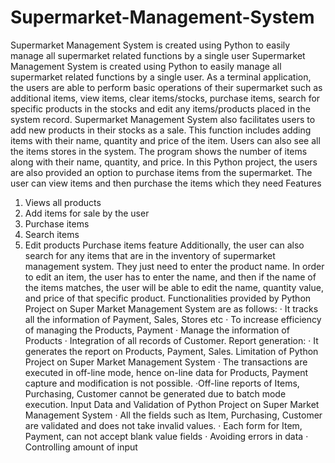 # Supermarket-Management-System
Supermarket Management System is created using Python to easily manage all supermarket related functions by a single user
Supermarket Management System is created using Python to easily
manage all supermarket related functions by a single user. As a
terminal application, the users are able to perform basic operations
of their supermarket such as additional items, view items, clear
items/stocks, purchase items, search for specific products in the
stocks and edit any items/products placed in the system record.
Supermarket Management System also facilitates users to add new
products in their stocks as a sale. This function includes adding items
with their name, quantity and price of the item. Users can also see all
the items stores in the system. The program shows the number of
items along with their name, quantity, and price.
In this Python project, the users are also provided an option to
purchase items from the supermarket. The user can view items and
then purchase the items which they need
Features
1. Views all products
2. Add items for sale by the user
3. Purchase items
4. Search items
5. Edit products
Purchase items feature
Additionally, the user can also search for any items that are in the
inventory of supermarket management system. They just need to
enter the product name. In order to edit an item, the user has to
enter the name, and then if the name of the items matches, the user
will be able to edit the name, quantity value, and price of that
specific product.
Functionalities provided by Python Project on Super Market
Management System are as follows:
· It tracks all the information of Payment, Sales, Stores etc
· To increase efficiency of managing the Products, Payment
· Manage the information of Products
· Integration of all records of Customer.
Report generation:
· It generates the report on Products, Payment, Sales.
Limitation of Python Project on Super Market Management System
· The transactions are executed in off-line mode, hence on-line data
for Products, Payment capture and modification is not possible.
·Off-line reports of Items, Purchasing, Customer cannot be generated
due to batch mode execution.
Input Data and Validation of Python Project on Super Market
Management System
· All the fields such as Item, Purchasing, Customer are validated and
does not take invalid values.
· Each form for Item, Payment, can not accept blank value fields
· Avoiding errors in data
· Controlling amount of input
